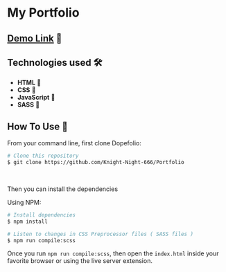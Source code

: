 # My Portfolio

## [Demo Link](https://dopefolio.netlify.app) 🔗

## Technologies used 🛠️

- **HTML** 🚀
- **CSS** 🚀
- **JavaScript** 🚀
- **SASS** 🚀


## How To Use 🔧

From your command line, first clone Dopefolio:

```bash
# Clone this repository
$ git clone https://github.com/Knight-Night-666/Portfolio
```

<br/>

Then you can install the dependencies

Using NPM:

```bash
# Install dependencies
$ npm install

# Listen to changes in CSS Preprocessor files ( SASS files )
$ npm run compile:scss
```

Once you run `npm run compile:scss`, then open the `index.html` inside your favorite browser or using the live server extension.



